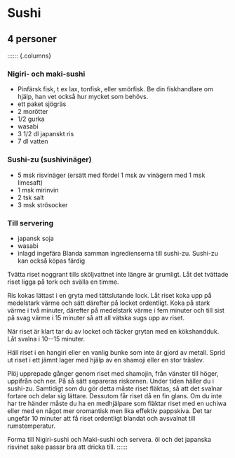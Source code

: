 # Sushi

## 4 personer

:::::: {.columns}
### Nigiri- och maki-sushi

-   Pinfärsk fisk, t ex lax, tonfisk, eller smörfisk. Be din
    fiskhandlare om hjälp, han vet också hur mycket som behövs.
-   ett paket sjögräs
-   2 morötter
-   1/2 gurka
-   wasabi
-   3 1/2 dl japanskt ris
-   7 dl vatten

### Sushi-zu (sushivinäger)

-   5 msk risvinäger (ersätt med fördel 1 msk av vinägern med 1 msk
    limesaft)
-   1 msk mirinvin
-   2 tsk salt
-   3 msk strösocker

### Till servering

-   japansk soja
-   wasabi
-   inlagd ingefära
Blanda samman ingredienserna till sushi-zu. Sushi-zu kan också köpas
färdig

Tvätta riset noggrant tills sköljvattnet inte längre är grumligt. Låt
det tvättade riset ligga på tork och svälla en timme.

Ris kokas lättast i en gryta med tättslutande lock. Låt riset koka upp
på medelstark värme och sätt därefter på locket ordentligt. Koka på
stark värme i två minuter, därefter på medelstark värme i fem minuter
och till sist på svag värme i 15 minuter så att all vätska sugs upp av
riset.

När riset är klart tar du av locket och täcker grytan med en
kökshandduk. Låt svalna i 10--15 minuter.

Häll riset i en hangiri eller en vanlig bunke som inte är gjord av
metall. Sprid ut riset i ett jämnt lager med hjälp av en shamoji eller
en stor träslev.

Plöj upprepade gånger genom riset med shamojin, från vänster till höger,
uppifrån och ner. På så sätt separeras riskornen. Under tiden häller du
i sushi-zu. Samtidigt som du gör detta måste riset fläktas, så att det
svalnar fortare och delar sig lättare. Dessutom får riset då en fin
glans. Om du inte har tre händer måste du ha en medhjälpare som fläktar
riset med en uchiwa eller med en något mer oromantisk men lika effektiv
pappskiva. Det tar ungefär 10 minuter att få riset ordentligt blandat
och avsvalnat till rumstemperatur.

Forma till Nigiri-sushi och Maki-sushi och servera. öl och det japanska
risvinet sake passar bra att dricka till.
::::::